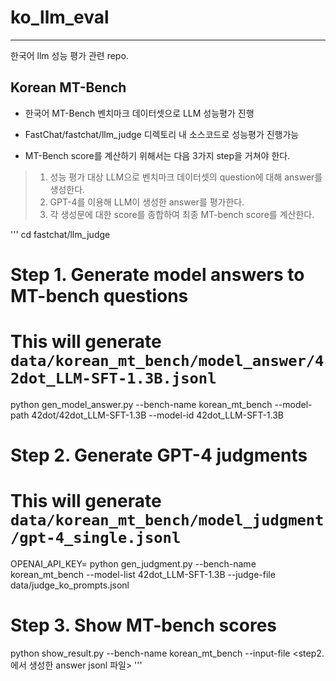 # ko_llm_eval
-------------

한국어 llm 성능 평가 관련 repo. 

## Korean MT-Bench
- 한국어 MT-Bench 벤치마크 데이터셋으로 LLM 성능평가 진행
- FastChat/fastchat/llm_judge 디렉토리 내 소스코드로 성능평가 진행가능

- MT-Bench score를 계산하기 위해서는 다음 3가지 step을 거쳐야 한다.

> 1. 성능 평가 대상 LLM으로 벤치마크 데이터셋의 question에 대해 answer를 생성한다.
> 2. GPT-4를 이용해 LLM이 생성한 answer를 평가한다.
> 3. 각 생성문에 대한 score를 종합하여 최종 MT-bench score를 계산한다.

'''
cd fastchat/llm_judge

# Step 1. Generate model answers to MT-bench questions
# This will generate `data/korean_mt_bench/model_answer/42dot_LLM-SFT-1.3B.jsonl`
python gen_model_answer.py --bench-name korean_mt_bench --model-path 42dot/42dot_LLM-SFT-1.3B --model-id 42dot_LLM-SFT-1.3B

# Step 2. Generate GPT-4 judgments
# This will generate `data/korean_mt_bench/model_judgment/gpt-4_single.jsonl`
OPENAI_API_KEY=<API-KEY> python gen_judgment.py --bench-name korean_mt_bench --model-list 42dot_LLM-SFT-1.3B --judge-file data/judge_ko_prompts.jsonl


# Step 3. Show MT-bench scores
python show_result.py --bench-name korean_mt_bench --input-file <step2.에서 생성한 answer jsonl 파일>
'''
